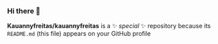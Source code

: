 ### Hi there 👋


**Kauannyfreitas/kauannyfreitas** is a ✨ _special_ ✨ repository because its `README.md` (this file) appears on your GitHub profile


